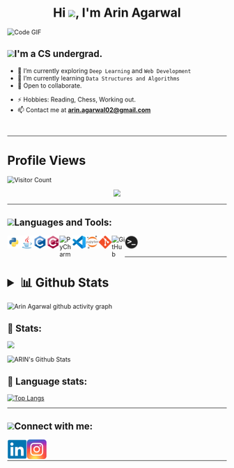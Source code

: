 <h1 align="center">Hi <img src="https://media.giphy.com/media/hvRJCLFzcasrR4ia7z/giphy.gif" width="30px">, I'm Arin Agarwal</h1>
<p align="left"><img src="https://cdn.dribbble.com/users/638428/screenshots/3641004/code2.gif" alt="Code GIF" /> </p>

## <img src="https://media.giphy.com/media/mGcNjsfWAjY5AEZNw6/giphy.gif" width="45">I'm a CS undergrad.

- 🔭 I’m currently exploring `Deep Learning` and `Web Development`
- 🌱 I’m currently learning `Data Structures and Algorithms`
- 👯 Open to collaborate.
<!-- - 💼 VIew my [Portfolio](https://ashutosh-vyas.vercel.app). -->
<!-- - 👨‍💻 View my [Projects](https://github.com/Ash20vyas?tab=repositories). -->
<!-- - 💪 Check out my latest project: [Stock Market Prediction](https://github.com/Ash20vyas/TSF-Intern-Tasks/tree/main/%232%20-%20Stock%20Market%20Prediction%20using%20Numerical%20and%20Textual%20Analysis) -->
- ⚡ Hobbies: Reading, Chess, Working out.
- 📫 Contact me at **arin.agarwal02@gmail.com**
<br/>

---

#  **Profile Views**&nbsp;&nbsp;&nbsp;&nbsp;&nbsp;&nbsp;&nbsp;
![Visitor Count](https://profile-counter.glitch.me/{arin2002}/count.svg)
<div align="center">
<img src="https://img.shields.io/github/followers/arin2002.svg?style=social&label=Follow"></img>
</div>

---

## <img src="https://github.com/TheDudeThatCode/TheDudeThatCode/blob/master/Assets/Developer.gif" width="45px">Languages and Tools:

<img align="left" alt="python" width="30px" src="https://raw.githubusercontent.com/github/explore/80688e429a7d4ef2fca1e82350fe8e3517d3494d/topics/python/python.png" />
<img align="left" alt="JAVA" width="30px" height="30px" src="https://github.com/devicons/devicon/blob/master/icons/java/java-original.svg"> 
<!-- <img align="left" alt="DART" width="30px" height="30px" src="https://github.com/devicons/devicon/blob/master/icons/dart/dart-original.svg">  -->
<img align="left" alt="C" width="30px" height="30px" src="https://github.com/devicons/devicon/blob/master/icons/c/c-original.svg"> 
<img align="left" alt="C++" width="30px" height="30px" src="https://github.com/devicons/devicon/blob/master/icons/cplusplus/cplusplus-original.svg">
<!-- <img align="left" alt="julia" width="30px" height="30px" src="https://github.com/devicons/devicon/blob/master/icons/julia/julia-original.svg">  -->
<!-- <img align="left" alt="flutter" width="30px" height="30px" src="https://github.com/devicons/devicon/blob/master/icons/flutter/flutter-original.svg">  -->
<img align="left" alt="PyCharm" width="30px" src="https://upload.wikimedia.org/wikipedia/commons/1/1d/PyCharm_Icon.svg" />
<img align="left" alt="Visual Studio Code" width="30px" src="https://raw.githubusercontent.com/github/explore/80688e429a7d4ef2fca1e82350fe8e3517d3494d/topics/visual-studio-code/visual-studio-code.png" />
<img align="left" alt="Jupyter Notebook" width="30px" src="https://github.com/devicons/devicon/blob/master/icons/jupyter/jupyter-original-wordmark.svg"/>
<img align="left" alt="Git" width="30px" src="https://github.com/devicons/devicon/blob/master/icons/git/git-original.svg" />
<img align="left" alt="GitHub" width="30px" src="https://cdn3.iconfinder.com/data/icons/popular-services-brands/512/github-512.png" />
<img align="left" alt="Terminal" width="30px" src="https://raw.githubusercontent.com/github/explore/80688e429a7d4ef2fca1e82350fe8e3517d3494d/topics/terminal/terminal.png" />


<br/>
<br/>

---
<h1>
<details>
<summary>📊 Github Stats</summary>

<p align="center"> <img src="https://github-readme-stats.vercel.app/api?username=arin2002&show_icons=true&theme=gotham" alt="Arin Agarwal | Stats" />
</details>
</h1>


![Arin Agarwal github activity graph](https://activity-graph.herokuapp.com/graph?username=arin2002&theme=react-dark)

## 🎯 Stats:
[<img src="https://komarev.com/ghpvc/?username=arin2002&label=Profile+Views&color=2e8b57&style=flat" />](https://github.com/arin2002)

<img alt="ARIN's Github Stats" src="https://github-readme-stats.vercel.app/api?username=arin2002&show_icons=true&count_private=true&theme=tokyonight" />



## 📝 Language stats:

[![Top Langs](https://github-readme-stats.vercel.app/api/top-langs/?username=arin2002&layout=compact&theme=tokyonight&langs_count=10)](https://github.com/anuraghazra/github-readme-stats)

---
## <img src="https://media.giphy.com/media/LnQjpWaON8nhr21vNW/giphy.gif" width="45">Connect with me:


[<img align="left" alt="arin | LinkedIn" width="45px" src="https://github.com/devicons/devicon/blob/master/icons/linkedin/linkedin-original.svg" />][linkedin]
[<img align="left" alt="arin | Instagram" width="45px" src="https://github.com/edent/SuperTinyIcons/blob/master/images/svg/instagram.svg" />][instagram]
<!-- [<img align="left" alt="arin | Discord" width="45px" src="https://github.com/edent/SuperTinyIcons/blob/master/images/svg/discord.svg" />][discord]
 -->
[instagram]: https://www.instagram.com/_arin_agarwal/
[linkedin]: https://www.linkedin.com/in/arin-agarwal-0757b922a/
<!-- [discord]: https://discordapp.com/users/532831398994771969
 -->
<br/>
<br/>

---
